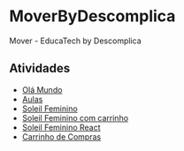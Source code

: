 # MoverByDescomplica
Mover - EducaTech by Descomplica

## Atividades

<ul>
    <li>
        <a href="https://maytearaujo.github.io/MoverByDescomplica/html/index.html" target="_blank">Olá Mundo</a>
    </li>
    <li>
        <a href="https://maytearaujo.github.io/MoverByDescomplica/html/Aula/index.html" target="_blank">Aulas</a>
    </li>
    <li>
        <a href="https://maytearaujo.github.io/MoverByDescomplica/Atividades/loja_virtual/index.html" target="_blank">Soleil Feminino</a>
    </li>
    <li>
        <a href="https://maytearaujo.github.io/MoverByDescomplica/Atividades/loja_virtual_carrinho/index.html" target="_blank">Soleil Feminino com carrinho</a>
    </li>
    <li>
        <a href="https://maytearaujo.github.io/MoverByDescomplica/Atividades/loja_virtual_react/index.html" target="_blank">Soleil Feminino React</a>
    </li>
    <li>
        <a href="https://maytearaujo.github.io/MoverByDescomplica/react/projetocarrinho/index.html" target="_blank">Carrinho de Compras</a>
    </li>
</ul>

